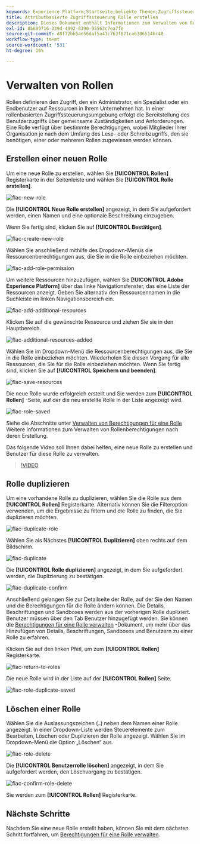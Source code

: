 ```yaml
---
keywords: Experience Platform;Startseite;beliebte Themen;Zugriffssteuerung;attributbasierte Zugriffssteuerung;ABAC
title: Attributbasierte Zugriffssteuerung Rolle erstellen
description: Dieses Dokument enthält Informationen zum Verwalten von Rollen über die Benutzeroberfläche "Berechtigungen"in Adobe Experience Cloud
exl-id: 85699716-339d-4992-8390-95563c7ea7fe
source-git-commit: d8f72bb5ae56daf5a41c763f821ca6306514bc48
workflow-type: tm+mt
source-wordcount: '531'
ht-degree: 16%

---
```


# Verwalten von Rollen

Rollen definieren den Zugriff, den ein Administrator, ein Spezialist oder ein Endbenutzer auf Ressourcen in Ihrem Unternehmen hat. In einer rollenbasierten Zugriffssteuerungsumgebung erfolgt die Bereitstellung des Benutzerzugriffs über gemeinsame Zuständigkeiten und Anforderungen. Eine Rolle verfügt über bestimmte Berechtigungen, wobei Mitglieder Ihrer Organisation je nach dem Umfang des Lese- oder Schreibzugriffs, den sie benötigen, einer oder mehreren Rollen zugewiesen werden können.

## Erstellen einer neuen Rolle

Um eine neue Rolle zu erstellen, wählen Sie **[!UICONTROL Rollen]** Registerkarte in der Seitenleiste und wählen Sie **[!UICONTROL Rolle erstellen]**.

![flac-new-role](../../images/flac-ui/flac-new-role.png)

Die **[!UICONTROL Neue Rolle erstellen]** angezeigt, in dem Sie aufgefordert werden, einen Namen und eine optionale Beschreibung einzugeben.

Wenn Sie fertig sind, klicken Sie auf **[!UICONTROL Bestätigen]**.

![flac-create-new-role](../../images/flac-ui/flac-create-new-role.png)

Wählen Sie anschließend mithilfe des Dropdown-Menüs die Ressourcenberechtigungen aus, die Sie in die Rolle einbeziehen möchten.

![flac-add-role-permission](../../images/flac-ui/flac-add-role-permission.png)

Um weitere Ressourcen hinzuzufügen, wählen Sie **[!UICONTROL Adobe Experience Platform]** über das linke Navigationsfenster, das eine Liste der Ressourcen anzeigt. Geben Sie alternativ den Ressourcennamen in die Suchleiste im linken Navigationsbereich ein.

![flac-add-additional-resources](../../images/flac-ui/flac-add-additional-resources.png)

Klicken Sie auf die gewünschte Ressource und ziehen Sie sie in den Hauptbereich.

![flac-additional-resources-added](../../images/flac-ui/flac-additional-resources-added.png)

Wählen Sie im Dropdown-Menü die Ressourcenberechtigungen aus, die Sie in die Rolle einbeziehen möchten. Wiederholen Sie diesen Vorgang für alle Ressourcen, die Sie für die Rolle einbeziehen möchten. Wenn Sie fertig sind, klicken Sie auf **[!UICONTROL Speichern und beenden]**.

![flac-save-resources](../../images/flac-ui/flac-save-resources.png)

Die neue Rolle wurde erfolgreich erstellt und Sie werden zum **[!UICONTROL Rollen]** -Seite, auf der die neu erstellte Rolle in der Liste angezeigt wird.

![flac-role-saved](../../images/flac-ui/flac-role-saved.png)

Siehe die Abschnitte unter [Verwalten von Berechtigungen für eine Rolle](#manage-permissions-for-a-role) Weitere Informationen zum Verwalten von Rollenberechtigungen nach deren Erstellung.

Das folgende Video soll Ihnen dabei helfen, eine neue Rolle zu erstellen und Benutzer für diese Rolle zu verwalten.

>[!VIDEO](https://video.tv.adobe.com/v/336081/?learn=on)

## Rolle duplizieren

Um eine vorhandene Rolle zu duplizieren, wählen Sie die Rolle aus dem **[!UICONTROL Rollen]** Registerkarte. Alternativ können Sie die Filteroption verwenden, um die Ergebnisse zu filtern und die Rolle zu finden, die Sie duplizieren möchten.

![flac-duplicate-role](../../images/flac-ui/flac-duplicate-role.png)

Wählen Sie als Nächstes **[!UICONTROL Duplizieren]** oben rechts auf dem Bildschirm.

![flac-duplicate](../../images/flac-ui/flac-duplicate.png)

Die **[!UICONTROL Rolle duplizieren]** angezeigt, in dem Sie aufgefordert werden, die Duplizierung zu bestätigen.

![flac-duplicate-confirm](../../images/flac-ui/flac-duplicate-confirm.png)

Anschließend gelangen Sie zur Detailseite der Rolle, auf der Sie den Namen und die Berechtigungen für die Rolle ändern können. Die Details, Beschriftungen und Sandboxes werden aus der vorherigen Rolle dupliziert. Benutzer müssen über den Tab Benutzer hinzugefügt werden. Sie können die [Berechtigungen für eine Rolle verwalten](permissions.md) -Dokument, um mehr über das Hinzufügen von Details, Beschriftungen, Sandboxes und Benutzern zu einer Rolle zu erfahren.

Klicken Sie auf den linken Pfeil, um zum **[!UICONTROL Rollen]** Registerkarte.

![flac-return-to-roles](../../images/flac-ui/flac-return-to-roles.png)

Die neue Rolle wird in der Liste auf der **[!UICONTROL Rollen]** Seite.

![flac-role-duplicate-saved](../../images/flac-ui/flac-role-duplicate-saved.png)

## Löschen einer Rolle

Wählen Sie die Auslassungszeichen (`…`) neben dem Namen einer Rolle angezeigt. In einer Dropdown-Liste werden Steuerelemente zum Bearbeiten, Löschen oder Duplizieren der Rolle angezeigt. Wählen Sie im Dropdown-Menü die Option „Löschen“ aus.

![flac-role-delete](../../images/flac-ui/flac-role-delete.png)

Die **[!UICONTROL Benutzerrolle löschen]** angezeigt, in dem Sie aufgefordert werden, den Löschvorgang zu bestätigen.

![flac-confirm-role-delete](../../images/flac-ui/flac-confirm-role-delete.png)

Sie werden zum **[!UICONTROL Rollen]** Registerkarte.

## Nächste Schritte

Nachdem Sie eine neue Rolle erstellt haben, können Sie mit dem nächsten Schritt fortfahren, um [Berechtigungen für eine Rolle verwalten](permissions.md).
